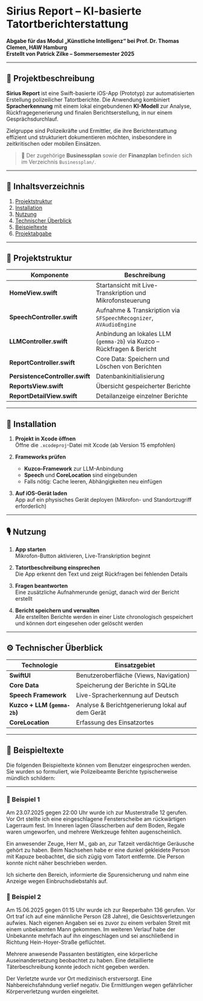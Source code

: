 # Sirius Report – KI-basierte Tatortberichterstattung

**Abgabe für das Modul „Künstliche Intelligenz“ bei Prof. Dr. Thomas Clemen, HAW Hamburg**  
**Erstellt von Patrick Zilke – Sommersemester 2025**

---

## 📌 Projektbeschreibung

**Sirius Report** ist eine Swift-basierte iOS-App (Prototyp) zur automatisierten Erstellung polizeilicher Tatortberichte. Die Anwendung kombiniert **Spracherkennung** mit einem lokal eingebundenen **KI-Modell** zur Analyse, Rückfragegenerierung und finalen Berichtserstellung, in nur einem Gesprächsdurchlauf.

Zielgruppe sind Polizeikräfte und Ermittler, die ihre Berichterstattung effizient und strukturiert dokumentieren möchten, insbesondere in zeitkritischen oder mobilen Einsätzen.

> 📁 Der zugehörige **Businessplan** sowie der **Finanzplan** befinden sich im Verzeichnis `Businessplan/`.

---

## 📁 Inhaltsverzeichnis

1. [Projektstruktur](#projektstruktur)
2. [Installation](#installation)
3. [Nutzung](#nutzung)
4. [Technischer Überblick](#technischer-überblick)
5. [Beispieltexte](#beispieltexte)
6. [Projektabgabe](#projektabgabe)

---

## 🧱 Projektstruktur

| Komponente                | Beschreibung |
|--------------------------|--------------|
| **HomeView.swift**       | Startansicht mit Live-Transkription und Mikrofonsteuerung |
| **SpeechController.swift** | Aufnahme & Transkription via `SFSpeechRecognizer`, `AVAudioEngine` |
| **LLMController.swift**  | Anbindung an lokales LLM (`gemma-2b`) via Kuzco – Rückfragen & Bericht |
| **ReportController.swift** | Core Data: Speichern und Löschen von Berichten |
| **PersistenceController.swift** | Datenbankinitialisierung |
| **ReportsView.swift**    | Übersicht gespeicherter Berichte |
| **ReportDetailView.swift** | Detailanzeige einzelner Berichte |

---

## 🚀 Installation

1. **Projekt in Xcode öffnen**  
   Öffne die `.xcodeproj`-Datei mit Xcode (ab Version 15 empfohlen)

2. **Frameworks prüfen**  
   - **Kuzco-Framework** zur LLM-Anbindung
   - **Speech** und **CoreLocation** sind eingebunden
   - Falls nötig: Cache leeren, Abhängigkeiten neu einfügen

3. **Auf iOS-Gerät laden**  
   App auf ein physisches Gerät deployen (Mikrofon- und Standortzugriff erforderlich)

---

## 🎙️ Nutzung

1. **App starten**  
   Mikrofon-Button aktivieren, Live-Transkription beginnt

2. **Tatortbeschreibung einsprechen**  
   Die App erkennt den Text und zeigt Rückfragen bei fehlenden Details

3. **Fragen beantworten**  
   Eine zusätzliche Aufnahmerunde genügt, danach wird der Bericht erstellt

4. **Bericht speichern und verwalten**  
   Alle erstellten Berichte werden in einer Liste chronologisch gespeichert und können dort eingesehen oder gelöscht werden

---

## ⚙️ Technischer Überblick

| Technologie | Einsatzgebiet |
|-------------|----------------|
| **SwiftUI** | Benutzeroberfläche (Views, Navigation) |
| **Core Data** | Speicherung der Berichte in SQLite |
| **Speech Framework** | Live-Spracherkennung auf Deutsch |
| **Kuzco + LLM (`gemma-2b`)** | Analyse & Berichtgenerierung lokal auf dem Gerät |
| **CoreLocation** | Erfassung des Einsatzortes |

---

## 📝 Beispieltexte

Die folgenden Beispieltexte können vom Benutzer eingesprochen werden. Sie wurden so formuliert, wie Polizeibeamte Berichte typischerweise mündlich schildern:

---

### 📄 Beispiel 1

Am 23.07.2025 gegen 22:00 Uhr wurde ich zur Musterstraße 12 gerufen. Vor Ort stellte ich eine eingeschlagene Fensterscheibe am rückwärtigen Lagerraum fest. Im Inneren lagen Glasscherben auf dem Boden, Regale waren umgeworfen, und mehrere Werkzeuge fehlten augenscheinlich.

Ein anwesender Zeuge, Herr M., gab an, zur Tatzeit verdächtige Geräusche gehört zu haben. Beim Nachsehen habe er eine dunkel gekleidete Person mit Kapuze beobachtet, die sich zügig vom Tatort entfernte. Die Person konnte nicht näher beschrieben werden.

Ich sicherte den Bereich, informierte die Spurensicherung und nahm eine Anzeige wegen Einbruchsdiebstahls auf.

### 📄 Beispiel 2

Am 15.06.2025 gegen 01:15 Uhr wurde ich zur Reeperbahn 136 gerufen. Vor Ort traf ich auf eine männliche Person (28 Jahre), die Gesichtsverletzungen aufwies. Nach eigenen Angaben sei es zuvor zu einem verbalen Streit mit einem unbekannten Mann gekommen. Im weiteren Verlauf habe der Unbekannte mehrfach auf ihn eingeschlagen und sei anschließend in Richtung Hein-Hoyer-Straße geflüchtet.

Mehrere anwesende Passanten bestätigten, eine körperliche Auseinandersetzung beobachtet zu haben. Eine detaillierte Täterbeschreibung konnte jedoch nicht gegeben werden.

Der Verletzte wurde vor Ort medizinisch erstversorgt. Eine Nahbereichsfahndung verlief negativ. Die Ermittlungen wegen gefährlicher Körperverletzung wurden eingeleitet.

